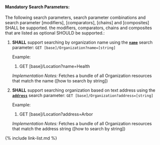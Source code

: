 


#### Mandatory Search Parameters:

The following search parameters, search parameter combinations and search parameter [modifiers], [comparators], [chains] and [composites] SHALL be supported.  the  modifiers, comparators, chains and composites that are listed as optional SHOULD be supported.:


1. **SHALL** support searching by organization name using the **[`name`](SearchParameter-us-core-organization-name.html)** search parameter:
    `GET [base]/Organization?name=[string]`

    Example:
    
    1. GET [base]/Location?name=Health

    *Implementation Notes:* Fetches a bundle of all Organization resources that match the name ([how to search by string])

1. **SHALL** support searching organization based on text address using the **[`address`](SearchParameter-us-core-organization-address.html)** search parameter:
    `GET [base]/Organization?address=[string]`

    Example:
    
    1. GET [base]/Location?address=Arbor

    *Implementation Notes:* Fetches a bundle of all Organization resources that match the address string ([how to search by string])





{% include link-list.md %}